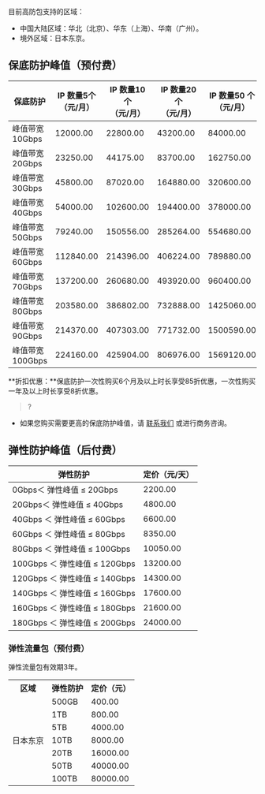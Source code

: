
目前高防包支持的区域：
- 中国大陆区域：华北（北京）、华东（上海）、华南（广州）。
- 境外区域：日本东京。

##  保底防护峰值（预付费）

|保底防护|IP 数量5个<br>（元/月）|IP 数量10个<br>（元/月）|IP 数量20个<br>（元/月）|IP 数量50 个<br>（元/月）|IP 数量100个<br>（元/月）|
|-|-|-|-|-|-|
|峰值带宽10Gbps|12000.00|22800.00|43200.00|84000.00|144000.00|
|峰值带宽20Gbps|23250.00|44175.00|83700.00|162750.00|279000.00|
|峰值带宽30Gbps|45800.00|87020.00|164880.00|320600.00|549600.00|
|峰值带宽40Gbps|54000.00|102600.00|194400.00|378000.00|648000.00|
|峰值带宽50Gbps|79240.00|150556.00|285264.00|554680.00|950880.00|
|峰值带宽60Gbps|112840.00|214396.00|406224.00|789880.00|1354080.00|
|峰值带宽70Gbps|137200.00|260680.00|493920.00|960400.00|1646400.00|
|峰值带宽80Gbps|203580.00|386802.00|732888.00|1425060.00|2442960.00|
|峰值带宽90Gbps|214370.00|407303.00|771732.00|1500590.00|2572440.00|
|峰值带宽100Gbps|224160.00|425904.00|806976.00|1569120.00|2689920.00|

**折扣优惠：**保底防护一次性购买6个月及以上时长享受85折优惠，一次性购买一年及以上时长享受8折优惠。
>?
- 如果您购买需要更高的保底防护峰值，请 [联系我们](https://cloud.tencent.com/about/connect) 或进行商务咨询。




## 弹性防护峰值（后付费）
| 弹性防护 | 定价（元/天）|
|---------|---------|
| 0Gbps＜ 弹性峰值 ≤  20Gbps | 2200.00 |
| 20Gbps＜ 弹性峰值 ≤  40Gbps | 4800.00 | 
| 40Gbps ＜ 弹性峰值 ≤  60Gbps |6600.00 | 
| 60Gbps ＜ 弹性峰值 ≤  80Gbps |8350.00 | 
| 80Gbps ＜ 弹性峰值 ≤  100Gbps | 10050.00| 
| 100Gbps ＜ 弹性峰值 ≤ 120Gbps |13200.00 | 
| 120Gbps ＜ 弹性峰值 ≤  140Gbps | 14300.00 |
| 140Gbps ＜ 弹性峰值 ≤  160Gbps | 17600.00 |
| 160Gbps ＜ 弹性峰值 ≤ 180Gbps | 21600.00 |
| 180Gbps ＜ 弹性峰值 ≤ 200Gbps| 24000.00 | 



### 弹性流量包（预付费）
弹性流量包有效期3年。
<table>
<tr>
<th>区域</th>
<th>弹性防护</th>
<th>定价（元）</th>
</tr>

<tr>
<td rowspan="7">日本东京</td>

<td>500GB</td>
<td>400.00</td>
</tr>

<tr>
<td>1TB</td>
<td>800.00</td>
</tr>

<tr>
<td>5TB</td>
<td>4000.00</td>
</tr>

<tr>
<td>10TB</td>
<td>8000.00</td>
</tr>

<tr>
<td>20TB</td>
<td>16000.00</td>
</tr>

<tr>
<td>50TB</td>
<td>40000.00</td>
</tr>

<tr>
<td>100TB</td>
<td>80000.00</td>
</tr>


</table>



